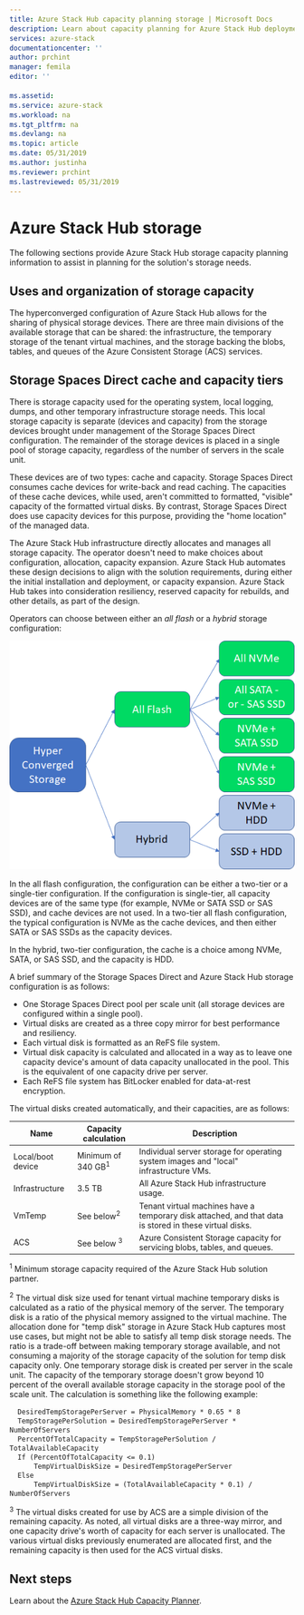 ```yaml
---
title: Azure Stack Hub capacity planning storage | Microsoft Docs
description: Learn about capacity planning for Azure Stack Hub deployments.
services: azure-stack
documentationcenter: ''
author: prchint
manager: femila
editor: ''

ms.assetid:
ms.service: azure-stack
ms.workload: na
ms.tgt_pltfrm: na
ms.devlang: na
ms.topic: article
ms.date: 05/31/2019
ms.author: justinha
ms.reviewer: prchint
ms.lastreviewed: 05/31/2019
---
```


# Azure Stack Hub storage

The following sections provide Azure Stack Hub storage capacity planning information to assist in planning for the solution's storage needs.

## Uses and organization of storage capacity
The hyperconverged configuration of Azure Stack Hub allows for the sharing of physical storage devices. There are three main divisions of the available storage that can be shared: the infrastructure, the temporary storage of the tenant virtual machines, and the storage backing the blobs, tables, and queues of the Azure Consistent Storage (ACS) services.

## Storage Spaces Direct cache and capacity tiers
There is storage capacity used for the operating system, local logging, dumps, and other temporary infrastructure storage needs. This local storage capacity is separate (devices and capacity) from the storage devices brought under management of the Storage Spaces Direct configuration. The remainder of the storage devices is placed in a single pool of storage capacity, regardless of the number of servers in the scale unit.

These devices are of two types: cache and capacity. Storage Spaces Direct consumes cache devices for write-back and read caching. The capacities of these cache devices, while used, aren't committed to formatted, "visible" capacity of the formatted virtual disks. By contrast, Storage Spaces Direct does use capacity devices for this purpose, providing the "home location" of the managed data.

The Azure Stack Hub infrastructure directly allocates and manages all storage capacity. The operator doesn't need to make choices about configuration, allocation, capacity expansion. Azure Stack Hub automates these design decisions to align with the solution requirements, during either the initial installation and deployment, or capacity expansion. Azure Stack Hub takes into consideration resiliency, reserved capacity for rebuilds, and other details, as part of the design. 

Operators can choose between either an *all flash* or a *hybrid* storage configuration:

![Diagram of Azure storage capacity planning](media/azure-stack-capacity-planning/storage.png)

In the all flash configuration, the configuration can be either a two-tier or a single-tier configuration. If the configuration is single-tier, all capacity devices are of the same type (for example, NVMe or SATA SSD or SAS SSD), and cache devices are not used. In a two-tier all flash configuration, the typical configuration is NVMe as the cache devices, and then either SATA or SAS SSDs as the capacity devices.

In the hybrid, two-tier configuration, the cache is a choice among NVMe, SATA, or SAS SSD, and the capacity is HDD. 

A brief summary of the Storage Spaces Direct and Azure Stack Hub storage configuration is as follows:
- One Storage Spaces Direct pool per scale unit (all storage devices are configured within a single pool).
- Virtual disks are created as a three copy mirror for best performance and resiliency.
- Each virtual disk is formatted as an ReFS file system.
- Virtual disk capacity is calculated and allocated in a way as to leave one capacity device's amount of data capacity unallocated in the pool. This is the equivalent of one capacity drive per server.
- Each ReFS file system has BitLocker enabled for data-at-rest encryption. 

The virtual disks created automatically, and their capacities, are as follows:

|Name|Capacity calculation|Description|
|-----|-----|-----|
|Local/boot device|Minimum of 340 GB<sup>1</sup>|Individual server storage for operating system images and "local" infrastructure VMs.|
|Infrastructure|3.5 TB|All Azure Stack Hub infrastructure usage.|
|VmTemp|See below<sup>2</sup>|Tenant virtual machines have a temporary disk attached, and that data is stored in these virtual disks.|
|ACS|See below <sup>3</sup>|Azure Consistent Storage capacity for servicing blobs, tables, and queues.|

<sup>1</sup> Minimum storage capacity required of the Azure Stack Hub solution partner.

<sup>2</sup> The virtual disk size used for tenant virtual machine temporary disks is calculated as a ratio of the physical memory of the server. The temporary disk is a ratio of the physical memory assigned to the virtual machine. The allocation done for "temp disk" storage in Azure Stack Hub captures most use cases, but might not be able to satisfy all temp disk storage needs. The ratio is a trade-off between making temporary storage available, and not consuming a majority of the storage capacity of the solution for temp disk capacity only. One temporary storage disk is created per server in the scale unit. The capacity of the temporary storage doesn't grow beyond 10 percent of the overall available storage capacity in the storage pool of the scale unit. The calculation is something like the following example:

```
  DesiredTempStoragePerServer = PhysicalMemory * 0.65 * 8
  TempStoragePerSolution = DesiredTempStoragePerServer * NumberOfServers
  PercentOfTotalCapacity = TempStoragePerSolution / TotalAvailableCapacity
  If (PercentOfTotalCapacity <= 0.1)
      TempVirtualDiskSize = DesiredTempStoragePerServer
  Else
      TempVirtualDiskSize = (TotalAvailableCapacity * 0.1) / NumberOfServers
```

<sup>3</sup> The virtual disks created for use by ACS are a simple division of the remaining capacity. As noted, all virtual disks are a three-way mirror, and one capacity drive's worth of capacity for each server is unallocated. The various virtual disks previously enumerated are allocated first, and the remaining capacity is then used for the ACS virtual disks.


## Next steps
Learn about the [Azure Stack Hub Capacity Planner](azure-stack-capacity-planner.md).
